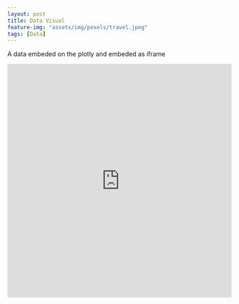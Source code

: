 ```yaml
---
layout: post
title: Data Visual
feature-img: "assets/img/pexels/travel.jpeg"
tags: [Data]
---
```


A data embeded on the plotly and embeded as iframe
<iframe id="igraph" scrolling="no" style="border:none;" seamless="seamless" src="https://plot.ly/~elizabethts/9.embed" height="525" width="100%"></iframe>
